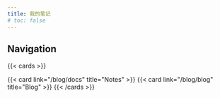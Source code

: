 ```yaml
---
title: 我的笔记
# toc: false
---
```


## Navigation

{{< cards >}}
  <!-- {{< card link="../about" title="About" >}} -->
  {{< card link="/blog/docs" title="Notes" >}}
  {{< card link="/blog/blog" title="Blog" >}}
{{< /cards >}}
<!-- <style>
    /* 设置两栏布局 */
    ul {
        columns: 3; /* 分成两栏 */
        column-gap: 20px; /* 两栏之间的间距 */
    }
    li {
        break-inside: avoid; /* 防止列表项被拆分到两栏 */
    }
</style>
<p>以下是我的所有笔记列表，排版待优化。</p>
<h2>我的笔记列表</h2>
<ul>
  {{ range .Site.RegularPages }}
    <li>
      <a href="{{ .RelPermalink }}">{{ .File.BaseFileName }}</a>
    </li>
  {{ end }}
</ul> -->


